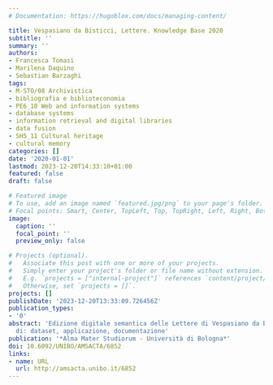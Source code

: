 ```yaml
---
# Documentation: https://hugoblox.com/docs/managing-content/

title: Vespasiano da Bisticci, Lettere. Knowledge Base 2020
subtitle: ''
summary: ''
authors:
- Francesca Tomasi
- Marilena Daquino
- Sebastian Barzaghi
tags:
- M-STO/08 Archivistica
- bibliografia e biblioteconomia
- PE6_10 Web and information systems
- database systems
- information retrieval and digital libraries
- data fusion
- SH5_11 Cultural heritage
- cultural memory
categories: []
date: '2020-01-01'
lastmod: 2023-12-20T14:33:10+01:00
featured: false
draft: false

# Featured image
# To use, add an image named `featured.jpg/png` to your page's folder.
# Focal points: Smart, Center, TopLeft, Top, TopRight, Left, Right, BottomLeft, Bottom, BottomRight.
image:
  caption: ''
  focal_point: ''
  preview_only: false

# Projects (optional).
#   Associate this post with one or more of your projects.
#   Simply enter your project's folder or file name without extension.
#   E.g. `projects = ["internal-project"]` references `content/project/deep-learning/index.md`.
#   Otherwise, set `projects = []`.
projects: []
publishDate: '2023-12-20T13:33:09.726456Z'
publication_types:
- '0'
abstract: 'Edizione digitale semantica delle Lettere di Vespasiano da Bisticci, comprensiva
  di: dataset, applicazione, documentazione'
publication: '*Alma Mater Studiorum - Università di Bologna*'
doi: 10.6092/UNIBO/AMSACTA/6852
links:
- name: URL
  url: http://amsacta.unibo.it/6852
---
```

